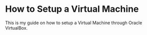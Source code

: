 # How to Setup a Virtual Machine

This is my guide on how to setup a Virtual Machine through Oracle VirtualBox.
